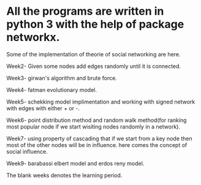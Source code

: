 # All the programs are written in python 3 with the help of package networkx.

Some of the implementation of theorie of social networking are here.

Week2- Given some nodes add edges randomly until it is connected.

Week3- girwan's algorithm and brute force.

Week4- fatman evolutionary model.

Week5- schekking model implimentation and working with signed network with edges with either + or -.

Week6- point distribution method and random walk method(for ranking most popular node if we start wisiting nodes randomly in a network).

Week7- using property of cascading that if we start from a key node then most of the other nodes will be in influence. here comes the concept of social influence.

Week9- barabassi elbert model and erdos reny model.

The blank weeks denotes the learning period.
